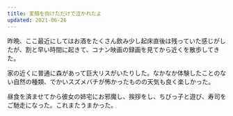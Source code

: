 ```yaml
---
title: 変顔を向けただけで泣かれたよ
updated: 2021-06-26
---
```


昨晩、ここ最近にしてはお酒をたくさん飲み少し起床直後は残っていた感じがしたが、割と早い時間に起きて、コナン映画の録画を見てから近くを散歩してきた。

家の近くに普通に森があって巨大リスがいたりした。なかなか体験したことのない自然の種類、でかいスズメバチが怖かったものの天気も良く楽しかった。

昼食を済ませてから彼女の姉宅にお邪魔し、挨拶をし、ちびっ子と遊び、寿司をご馳走になった。これまたうまかった。

